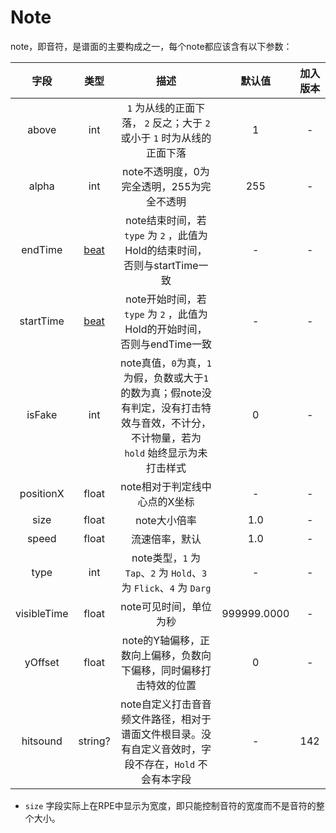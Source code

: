﻿# Note
note，即音符，是谱面的主要构成之一，每个note都应该含有以下参数：

|     字段      |        类型         |                                        描述                                         |     默认值     | 加入版本 |
|:-----------:|:-----------------:|:---------------------------------------------------------------------------------:|:-----------:|:----:|
|    above    |        int        |                   `1` 为从线的正面下落， `2` 反之；大于 `2` 或小于 `1` 时为从线的正面下落                   |      1      |  -   |
|    alpha    |        int        |                             note不透明度，0为完全透明，255为完全不透明                             |     255     |  -   |
|   endTime   | [beat](./beat.md) |               note结束时间，若 `type` 为 `2` ，此值为Hold的结束时间，否则与startTime一致                |      -      |  -   |
|  startTime  | [beat](./beat.md) |                note开始时间，若 `type` 为 `2` ，此值为Hold的开始时间，否则与endTime一致                 |      -      |  -   |
|   isFake    |        int        | note真值，`0`为真，`1`为假，负数或大于`1`的数为真；假note没有判定，没有打击特效与音效，不计分，不计物量，若为 `hold` 始终显示为未打击样式 |      0      |  -   |
|  positionX  |       float       |                                 note相对于判定线中心点的X坐标                                 |      -      |  -   |
|    size     |       float       |                                     note大小倍率                                      |     1.0     |  -   |
|    speed    |       float       |                                      流速倍率，默认                                      |     1.0     |  -   |
|    type     |        int        |            note类型，`1` 为 `Tap`、`2` 为 `Hold`、`3` 为 `Flick`、`4` 为 `Darg`             |      -      |  -   |
| visibleTime |       float       |                                   note可见时间，单位为秒                                   | 999999.0000 |  -   |
|   yOffset   |       float       |                        note的Y轴偏移，正数向上偏移，负数向下偏移，同时偏移打击特效的位置                        |      0      |  -   |
|  hitsound   |      string?      |             note自定义打击音音频文件路径，相对于谱面文件根目录。没有自定义音效时，字段不存在，`Hold` 不会有本字段              |      -      | 142  |
- `size` 字段实际上在RPE中显示为宽度，即只能控制音符的宽度而不是音符的整个大小。